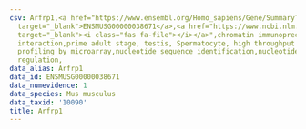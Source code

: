 ```yaml
---
csv: Arfrp1,<a href="https://www.ensembl.org/Homo_sapiens/Gene/Summary?db=core;g=ENSMUSG00000038671"
  target="_blank">ENSMUSG00000038671</a>,<a href="https://www.ncbi.nlm.nih.gov/pubmed/23834426"
  target="_blank"><i class="fas fa-file"></i></a>",chromatin immunoprecipitation assay,direct
  interaction,prime adult stage, testis, Spermatocyte, high throughput transcription
  profiling by microarray,nucleotide sequence identification,nucleotide sequence identification,transcriptional
  regulation,
data_alias: Arfrp1
data_id: ENSMUSG00000038671
data_numevidence: 1
data_species: Mus musculus
data_taxid: '10090'
title: Arfrp1
---
```

